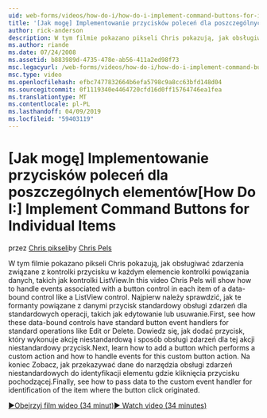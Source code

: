 ```yaml
---
uid: web-forms/videos/how-do-i/how-do-i-implement-command-buttons-for-individual-items
title: '[Jak mogę] Implementowanie przycisków poleceń dla poszczególnych elementów | Dokumentacja firmy Microsoft'
author: rick-anderson
description: W tym filmie pokazano pikseli Chris pokazują, jak obsługiwać zdarzenia związane z kontrolki przycisku w każdym elemencie kontrolki powiązania danych, takich jak kontrolki ListView. Pierwszy...
ms.author: riande
ms.date: 07/24/2008
ms.assetid: b883989d-4735-478e-ab56-411a2ed98f73
msc.legacyurl: /web-forms/videos/how-do-i/how-do-i-implement-command-buttons-for-individual-items
msc.type: video
ms.openlocfilehash: efbc7477832664b6efa5798c9a8cc63bfd148d04
ms.sourcegitcommit: 0f1119340e4464720cfd16d0ff15764746ea1fea
ms.translationtype: MT
ms.contentlocale: pl-PL
ms.lasthandoff: 04/09/2019
ms.locfileid: "59403119"
---
```

# <a name="how-do-i-implement-command-buttons-for-individual-items"></a><span data-ttu-id="b60a5-104">[Jak mogę] Implementowanie przycisków poleceń dla poszczególnych elementów</span><span class="sxs-lookup"><span data-stu-id="b60a5-104">[How Do I:] Implement Command Buttons for Individual Items</span></span>

<span data-ttu-id="b60a5-105">przez [Chris pikseli](https://twitter.com/chrispels)</span><span class="sxs-lookup"><span data-stu-id="b60a5-105">by [Chris Pels](https://twitter.com/chrispels)</span></span>

<span data-ttu-id="b60a5-106">W tym filmie pokazano pikseli Chris pokazują, jak obsługiwać zdarzenia związane z kontrolki przycisku w każdym elemencie kontrolki powiązania danych, takich jak kontrolki ListView.</span><span class="sxs-lookup"><span data-stu-id="b60a5-106">In this video Chris Pels will show how to handle events associated with a button control in each item of a data-bound control like a ListView control.</span></span> <span data-ttu-id="b60a5-107">Najpierw należy sprawdzić, jak te formanty powiązane z danymi przycisk standardowy obsługi zdarzeń dla standardowych operacji, takich jak edytowanie lub usuwanie.</span><span class="sxs-lookup"><span data-stu-id="b60a5-107">First, see how these data-bound controls have standard button event handlers for standard operations like Edit or Delete.</span></span> <span data-ttu-id="b60a5-108">Dowiedz się, jak dodać przycisk, który wykonuje akcję niestandardową i sposób obsługi zdarzeń dla tej akcji niestandardowy przycisk.</span><span class="sxs-lookup"><span data-stu-id="b60a5-108">Next, learn how to add a button which performs a custom action and how to handle events for this custom button action.</span></span> <span data-ttu-id="b60a5-109">Na koniec Zobacz, jak przekazywać dane do narzędzia obsługi zdarzeń niestandardowych do identyfikacji elementu gdzie kliknięcia przycisku pochodzącej.</span><span class="sxs-lookup"><span data-stu-id="b60a5-109">Finally, see how to pass data to the custom event handler for identification of the item where the button click originated.</span></span>

[<span data-ttu-id="b60a5-110">&#9654;Obejrzyj film wideo (34 minut)</span><span class="sxs-lookup"><span data-stu-id="b60a5-110">&#9654; Watch video (34 minutes)</span></span>](https://channel9.msdn.com/Blogs/ASP-NET-Site-Videos/how-do-i-implement-command-buttons-for-individual-items)
